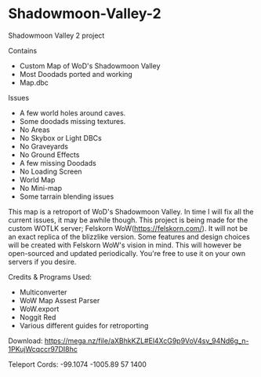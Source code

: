 # Shadowmoon-Valley-2
 Shadowmoon Valley 2 project

 Contains
- Custom Map of WoD's Shadowmoon Valley
- Most Doodads ported and working
- Map.dbc

Issues
- A few world holes around caves.
- Some doodads missing textures.
- No Areas
- No Skybox or Light DBCs
- No Graveyards
- No Ground Effects
- A few missing Doodads
- No Loading Screen
- World Map
- No Mini-map
- Some tarrain blending issues

This map is a retroport of WoD's Shadowmoon Valley. In time I will fix all the current issues, it may be awhile though. This project is being made for the custom WOTLK server; Felskorn WoW(https://felskorn.com/). It will not be an exact replica of the blizzlike version. Some features and design choices will be created with Felskorn WoW's vision in mind. This will however be open-sourced and updated periodically. You're free to use it on your own servers if you desire.

Credits & Programs Used:
- Multiconverter
- WoW Map Assest Parser
- WoW.export
- Noggit Red
- Various different guides for retroporting

Download: https://mega.nz/file/aXBhkKZL#El4XcG9p9VoV4sv_94Nd6g_n-1PKujWcqccr97DI8hc

Teleport Cords: -99.1074 -1005.89 57 1400
